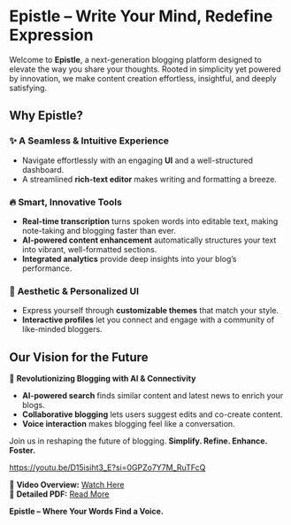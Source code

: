 # **Epistle – Write Your Mind, Redefine Expression**  

Welcome to **Epistle**, a next-generation blogging platform designed to elevate the way you share your thoughts. Rooted in simplicity yet powered by innovation, we make content creation effortless, insightful, and deeply satisfying.  

## **Why Epistle?**  
### ✨ **A Seamless & Intuitive Experience**  
- Navigate effortlessly with an engaging **UI** and a well-structured dashboard.  
- A streamlined **rich-text editor** makes writing and formatting a breeze.  

### 🔥 **Smart, Innovative Tools**  
- **Real-time transcription** turns spoken words into editable text, making note-taking and blogging faster than ever.  
- **AI-powered content enhancement** automatically structures your text into vibrant, well-formatted sections.  
- **Integrated analytics** provide deep insights into your blog’s performance.  

### 🎨 **Aesthetic & Personalized UI**  
- Express yourself through **customizable themes** that match your style.  
- **Interactive profiles** let you connect and engage with a community of like-minded bloggers.  

## **Our Vision for the Future**  
🚀 **Revolutionizing Blogging with AI & Connectivity**  
- **AI-powered search** finds similar content and latest news to enrich your blogs.  
- **Collaborative blogging** lets users suggest edits and co-create content.  
- **Voice interaction** makes blogging feel like a conversation.  

Join us in reshaping the future of blogging. **Simplify. Refine. Enhance. Foster.**  

https://youtu.be/D15isiht3_E?si=0GPZo7Y7M_RuTFcQ

🎥 **Video Overview:** [Watch Here](https://youtu.be/D15isiht3_E?si=0GPZo7Y7M_RuTFcQ)  
📄 **Detailed PDF:** [Read More](https://drive.google.com/file/d/1UWfWsjLeBT2BdsSIflCh1IRfJGqFtB5x/view?usp=sharing)  

**Epistle – Where Your Words Find a Voice.**
